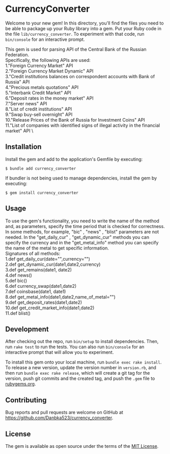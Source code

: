 # CurrencyConverter

Welcome to your new gem! In this directory, you'll find the files you need to be able to package up your Ruby library into a gem. Put your Ruby code in the file `lib/currency_converter`. To experiment with that code, run `bin/console` for an interactive prompt.

This gem is used for parsing API of the Central Bank of the Russian Federation.\
Specifically, the following APIs are used: \
1."Foreign Currency Market" API \
2."Foreign Currency Market Dynamic" API \
3."Credit institutions balances on correspondent accounts with Bank of Russia"  API \
4."Precious metals quotations" API \
5."Interbank Credit Market" API \
6."Deposit rates in the money market" API \
7."Server news" API \
8."List of credit institutions" API \
9."Swap buy-sell overnight" API \
10."Release Prices of the Bank of Russia for Investment Coins" API \
11."List of companies with identified signs of illegal activity in the financial market" API \

## Installation

Install the gem and add to the application's Gemfile by executing:

    $ bundle add currency_converter

If bundler is not being used to manage dependencies, install the gem by executing:

    $ gem install currency_converter

## Usage

To use the gem's functionality, you need to write the name of the method and, as parameters, specify the time period that is checked for correctness.
In some methods, for example, "biс" , "news" , "blist" parameters are not needed. In the "get_daily_cur" , "get_dynamic_cur" methods you can specify the currency and in the "get_metal_info" method you can specify the name of the metal to get specific information. \
Signatures of all methods: \
1.def get_daily_cur(date="",currency="") \
2.def get_dynamic_cur(date1,date2,currency) \
3.def get_remains(date1, date2) \
4.def news() \
5.def bic() \
6.def currency_swap(date1,date2) \
7.def coinsbase(date1, date1) \
8.def get_metal_info(date1,date2,name_of_metal="") \
9.def get_deposit_rates(date1,date2) \
10.def get_credit_market_info(date1,date2) \
11.def blist()

## Development

After checking out the repo, run `bin/setup` to install dependencies. Then, run `rake test` to run the tests. You can also run `bin/console` for an interactive prompt that will allow you to experiment.

To install this gem onto your local machine, run `bundle exec rake install`. To release a new version, update the version number in `version.rb`, and then run `bundle exec rake release`, which will create a git tag for the version, push git commits and the created tag, and push the `.gem` file to [rubygems.org](https://rubygems.org).

## Contributing

Bug reports and pull requests are welcome on GitHub at https://github.com/Danbka523/currency_converter.

## License

The gem is available as open source under the terms of the [MIT License](https://opensource.org/licenses/MIT).
